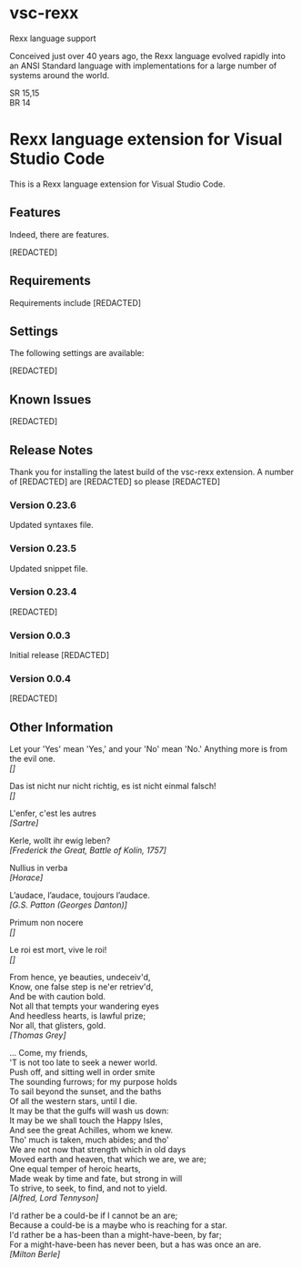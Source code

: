 # vsc-rexx
Rexx language support

Conceived just over 40 years ago, the Rexx language evolved rapidly into an ANSI Standard language with implementations for a large number of systems around the world.

SR 15,15<br>
BR 14

# Rexx language extension for Visual Studio Code

This is a Rexx language extension for Visual Studio Code.

## Features

Indeed, there are features.

[REDACTED]

## Requirements

Requirements include [REDACTED]

## Settings

The following settings are available:

[REDACTED]

## Known Issues

[REDACTED]

## Release Notes

Thank you for installing the latest build of the vsc-rexx extension. A number of [REDACTED] are [REDACTED] so please [REDACTED]

### Version 0.23.6

Updated syntaxes file.

### Version 0.23.5

Updated snippet file.

### Version 0.23.4

[REDACTED]

### Version 0.0.3

Initial release [REDACTED]

### Version 0.0.4

[REDACTED]

## Other Information

Let your 'Yes' mean 'Yes,' and your 'No' mean 'No.' Anything more is from the evil one.<br>
*[]*

Das ist nicht nur nicht richtig, es ist nicht einmal falsch!<br>
*[]*

L'enfer, c'est les autres<br>
*[Sartre]*

Kerle, wollt ihr ewig leben?<br>
*[Frederick the Great, Battle of Kolín, 1757]*

Nullius in verba<br>
*[Horace]*

L’audace, l’audace, toujours l’audace.<br>
*[G.S. Patton (Georges Danton)]*

Primum non nocere<br>
*[]*

Le roi est mort, vive le roi!<br>
*[]*

From hence, ye beauties, undeceiv'd,<br>
Know, one false step is ne'er retriev'd,<br>
And be with caution bold. <br>
Not all that tempts your wandering eyes <br>
And heedless hearts, is lawful prize; <br>
Nor all, that glisters, gold.<br>
*[Thomas Grey]*

... Come, my friends,<br>
'T is not too late to seek a newer world.<br>
Push off, and sitting well in order smite<br>
The sounding furrows; for my purpose holds<br>
To sail beyond the sunset, and the baths<br>
Of all the western stars, until I die.<br>
It may be that the gulfs will wash us down:<br> 
It may be we shall touch the Happy Isles,<br>
And see the great Achilles, whom we knew.<br>
Tho' much is taken, much abides; and tho'<br>
We are not now that strength which in old days<br>
Moved earth and heaven, that which we are, we are;<br>
One equal temper of heroic hearts,<br> 
Made weak by time and fate, but strong in will<br>
To strive, to seek, to find, and not to yield.<br>
*[Alfred, Lord Tennyson]*

I'd rather be a could-be if I cannot be an are;<br>
Because a could-be is a maybe who is reaching for a star.<br>
I'd rather be a has-been than a might-have-been, by far;<br>
For a might-have-been has never been, but a has was once an are.<br>
*[Milton Berle]*
